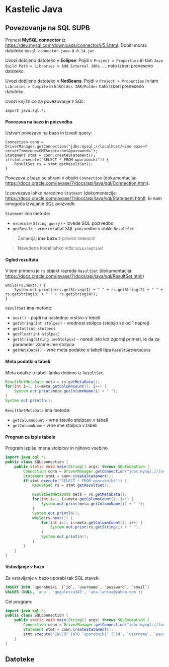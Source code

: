 # Kastelic Java
## Povezovanje na SQL SUPB

Prenesi **MySQL connector** iz https://dev.mysql.com/downloads/connector/j/5.1.html. Dobiti moras datoteko `mysql-connector-java-8.0.14.jar`.

Uvozi dobljeno datoteko v **Eclipse**: Pojdi v `Project > Properties` in tam `Java Build Path > Libraries > Add External JARs...` nato izberi preneseno datoteko.

Uvozi dobljeno datoteko v **NetBeans**: Pojdi v `Project > Properties` in tam `Libraries > Compile` in klikni `Ass JAR/Folder` nato izberi preneseno datoteko.

Uvozi knjižnico za povezovanje z SQL:

	import java.sql.*;

#### Povezava na bazo in poizvedba
Ustvari povezavo na bazo in izvedi query:

	Connection conn = DriverManager.getConnection("jdbc:mysql://localhost/<ime baze>?serverTimezone=GMT&user=root&password=");
	Statement stmt = conn.createStatement();
	if(stmt.execute("SELECT * FROM uporabniki")) {
		ResultSet rs = stmt.getResultSet();
	}

Povezava z bazo se shrani v objekt `Connection` (dokumentacija: https://docs.oracle.com/javase/7/docs/api/java/sql/Connection.html).

Iz povezave lahko naredimo `Statment` (dokumentacija: https://docs.oracle.com/javase/7/docs/api/java/sql/Statement.html), ki nam omogoča izvajanje SQL poizvedb.

`Statment` ima metode:
* `excecute(String query)` - izvede SQL poizvedbo
* `getResult` - vrne rezultat SQL poizvedbe v obliki `ResultSet`

> Zamenjaj **ime baze** z pravim imenom!

> Navedena kodal lahko vrže `SQLException`!

#### Ogled rezultata
V tem primeru je `rs` objekt razreda `ResultSet` (dokumentacija: https://docs.oracle.com/javase/7/docs/api/java/sql/ResultSet.html)

	while(rs.next()) {
		System.out.println(rs.getString(1) + " " + rs.getString(2) + " " + rs.getString(3) + " " + rs.getString(4));
	}

`ResultSet` ima metode:
* `next()` - pojdi na naslednjo vrstivo v tebeli
* `getString(int stolpec)` - vrednost stolpca (stejejo se od 1 naprej)
* `getInt(int stolpec)`
* `getFloat(int stolpec)`
* `getString(String imeStolpca)` - naredi isto kot zgornji primeri, le da za parameter vzame ime stolpca
* `getMetaData()` - vrne meta podatke o tabeli tipa `ResultSetMetaData`

#### Meta podatki o tabeli
Meta odatke o tabeli lahko dobimo iz `ResultSet`.
```java
ResultSetMetaData meta = rs.getMetaData();
for(int i=1; i<=meta.getColumnCount(); i++) {
	System.out.print(meta.getColumnName(i) + " ");
}
System.out.println();
```
`ResultSetMetaData` ima metode:
* `getColumnCount` - vrne število stolpcev v tabeli
* `getColumnName` - vrne ime stolpca v tabeli

#### Program za izpis tabele
Program izpiše imena stolpcev in njihovo vsebino

```java
import java.sql.*;
public class SQLconnection {
	public static void main(String[] args) throws SQLException {
		Connection conn = DriverManager.getConnection("jdbc:mysql://localhost/test?serverTimezone=GMT&user=root&password=");
		Statement stmt = conn.createStatement();
		if(stmt.execute("SELECT * FROM uporabniki")) {
			ResultSet rs = stmt.getResultSet();

			ResultSetMetaData meta = rs.getMetaData();
			for(int i=1; i<=meta.getColumnCount(); i++) {
				System.out.print(meta.getColumnName(i) + " ");
			}
			System.out.println();
			while(rs.next()) {
				for(int i=1; i<=meta.getColumnCount(); i++) {
					System.out.print(rs.getString(i) + " ");
				}
				System.out.println();
			}
		}
	}
}
```

#### Vstavljanje v bazo
Za vstavljanje v bazo uporabi tak SQL stavek:
```SQL
INSERT INTO `uporabniki` (`id`, `username`, `password`, `email`)
VALUES (NULL, 'ana', 'gugalnica345', 'ana.lanina@yahoo.com');
```
Cel program:
```java
import java.sql.*;
public class SQLconnection {
	public static void main(String[] args) throws SQLException {
		Connection conn = DriverManager.getConnection("jdbc:mysql://localhost/test?serverTimezone=GMT&user=root&password=");
		Statement stmt = conn.createStatement();
		stmt.execute("INSERT INTO `uporabniki` (`id`, `username`, `password`, `email`) VALUES (NULL, 'ana', 'gugalnica345', 'ana.lanina@yahoo.com');");
	}
}
```

## Datoteke
